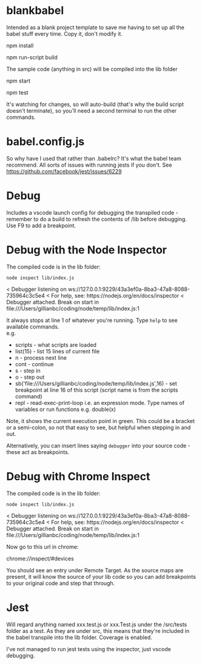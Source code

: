 # blankbabel

Intended as a blank project template to save me having to set up all the babel stuff every time.  Copy it, don't modify it.

npm install

npm run-script build

The sample code (anything in src) will be compiled into the lib folder

npm start

npm test

It's watching for changes, so will auto-build (that's why the build script doesn't terminate), so you'll need a second terminal to run the other commands.

# babel.config.js
So why have I used that rather than .babelrc?  It's what the babel team recommend.  All sorts of issues with running jests if you don't.  See https://github.com/facebook/jest/issues/6229

# Debug
Includes a vscode launch config for debugging the transpiled code - remember to do a build to refresh the contents of /lib before debugging.
Use F9 to add a breakpoint.

# Debug with the Node Inspector
The compiled code is in the lib folder:

```node inspect lib/index.js```

<p>
< Debugger listening on ws://127.0.0.1:9229/43a3ef0a-8ba3-47a8-8088-735964c3c5e4
< For help, see: https://nodejs.org/en/docs/inspector
< Debugger attached.
Break on start in file:///Users/gillianbc/coding/node/temp/lib/index.js:1
</p>

It always stops at line 1 of whatever you're running.
Type ```help``` to see available commands.  
e.g. 
- scripts - what scripts are loaded
- list(15) - list 15 lines of current file
- n - process next line
- cont - continue
- s - step in
- o - step out
- sb('file:///Users/gillianbc/coding/node/temp/lib/index.js',16) - set breakpoint at line 16 of this script (script name is from the scripts command)
- repl - read-exec-print-loop i.e. an expression mode.  Type names of variables or run functions e.g. double(x)

Note, it shows the current execution point in green.  This could be a bracket or a semi-colon, so not that easy to see, but helpful when stepping in and out.

Alternatively, you can insert lines saying ```debugger``` into your source code - these act as breakpoints.

# Debug with Chrome Inspect

The compiled code is in the lib folder:

```node inspect lib/index.js```

<p>
< Debugger listening on ws://127.0.0.1:9229/43a3ef0a-8ba3-47a8-8088-735964c3c5e4
< For help, see: https://nodejs.org/en/docs/inspector
< Debugger attached.
Break on start in file:///Users/gillianbc/coding/node/temp/lib/index.js:1
</p>
  
Now go to this url in chrome:

chrome://inspect/#devices

You should see an entry under Remote Target.  As the source maps are present, it will know the source of your lib code so you can add breakpoints to your original code and step that through.


# Jest
Will regard anything named xxx.test.js or xxx.Test.js under the /src/tests folder as a test.  As they are under src, this means that they're included in the babel transpile into the lib folder.  Coverage is enabled.

I've not managed to run jest tests using the inspector, just vscode debugging.

